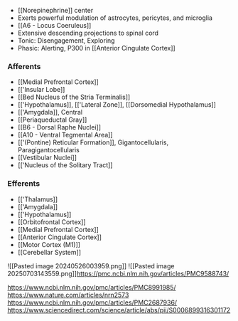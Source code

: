 - [[Norepinephrine]] center
- Exerts powerful modulation of astrocytes, pericytes, and microglia
- [[A6 - Locus Coeruleus]]
- Extensive descending projections to spinal cord
- Tonic: Disengagement, Exploring
- Phasic: Alerting, P300 in [[Anterior Cingulate Cortex]]
### Afferents
- [[Medial Prefrontal Cortex]]
- [['Insular Lobe]]
- [[Bed Nucleus of the Stria Terminalis]]
- [['Hypothalamus]], [['Lateral Zone]], [[Dorsomedial Hypothalamus]]
- [['Amygdala]], Central
- [[Periaqueductal Gray]]
- [[B6 - Dorsal Raphe Nuclei]]
- [[A10 - Ventral Tegmental Area]]
- [['(Pontine) Reticular Formation]], Gigantocellularis, Paragigantocellularis
- [[Vestibular Nuclei]]
- [['Nucleus of the Solitary Tract]]
### Efferents
- [['Thalamus]]
- [['Amygdala]]
- [['Hypothalamus]]
- [[Orbitofrontal Cortex]]
- [[Medial Prefrontal Cortex]]
- [[Anterior Cingulate Cortex]]
- [[Motor Cortex (M1)]]
- [[Cerebellar System]]

![[Pasted image 20240526003959.png]]
![[Pasted image 20250703143559.png]]https://pmc.ncbi.nlm.nih.gov/articles/PMC9588743/

https://www.ncbi.nlm.nih.gov/pmc/articles/PMC8991985/
https://www.nature.com/articles/nrn2573
https://www.ncbi.nlm.nih.gov/pmc/articles/PMC2687936/
https://www.sciencedirect.com/science/article/abs/pii/S0006899316301172